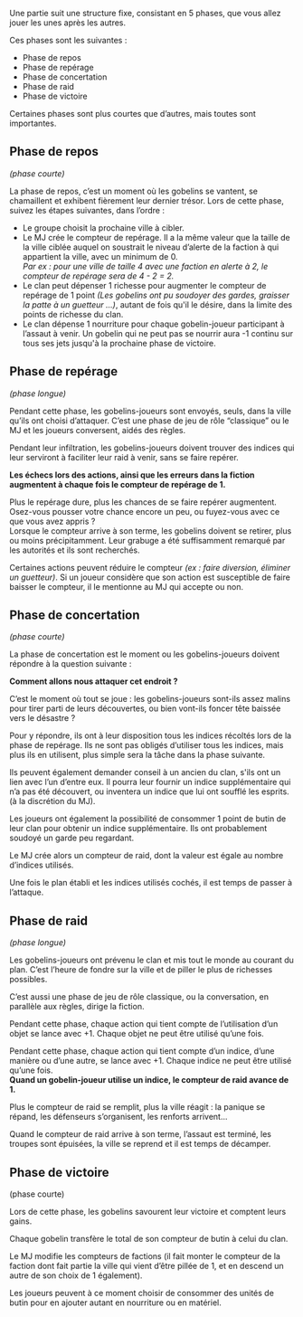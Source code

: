 Une partie suit une structure fixe, consistant en 5 phases, que vous allez jouer les unes après les autres.  
  
Ces phases sont les suivantes :  
  
- Phase de repos
- Phase de repérage
- Phase de concertation
- Phase de raid
- Phase de victoire

Certaines phases sont plus courtes que d’autres, mais toutes sont importantes.
## Phase de repos

*(phase courte)*

La phase de repos, c’est un moment où les gobelins se vantent, se chamaillent et exhibent fièrement leur dernier trésor.
Lors de cette phase, suivez les étapes suivantes, dans l’ordre :

- Le groupe choisit la prochaine ville à cibler.
- Le MJ crée le compteur de repérage. Il a la même valeur que la taille de la ville ciblée auquel on soustrait le niveau d’alerte de la faction à qui appartient la ville, avec un minimum de 0.  
    *Par ex : pour une ville de taille 4 avec une faction en alerte à 2, le compteur de repérage sera de 4 - 2 = 2.*
- Le clan peut dépenser 1 richesse pour augmenter le compteur de repérage de 1 point *(Les gobelins ont pu soudoyer des gardes, graisser la patte à un guetteur …)*, autant de fois qu'il le désire, dans la limite des points de richesse du clan.
- Le clan dépense 1 nourriture pour chaque gobelin-joueur participant à l’assaut à venir. Un gobelin qui ne peut pas se nourrir aura -1 continu sur tous ses jets jusqu'à la prochaine phase de victoire.
## Phase de repérage

*(phase longue)*

Pendant cette phase, les gobelins-joueurs sont envoyés, seuls, dans la ville qu’ils ont choisi d’attaquer. C’est une phase de jeu de rôle “classique” ou le MJ et les joueurs conversent, aidés des règles.

Pendant leur infiltration, les gobelins-joueurs doivent trouver des indices qui leur serviront à faciliter leur raid à venir, sans se faire repérer.

**Les échecs lors des actions, ainsi que les erreurs dans la fiction augmentent à chaque fois le compteur de repérage de 1.**

Plus le repérage dure, plus les chances de se faire repérer augmentent. Osez-vous pousser votre chance encore un peu, ou fuyez-vous avec ce que vous avez appris ?  
Lorsque le compteur arrive à son terme, les gobelins doivent se retirer, plus ou moins précipitamment. Leur grabuge a été suffisamment remarqué par les autorités et ils sont recherchés.

Certaines actions peuvent réduire le compteur *(ex : faire diversion, éliminer un guetteur)*. Si un joueur considère que son action est susceptible de faire baisser le compteur, il le mentionne au MJ qui accepte ou non.
## Phase de concertation

*(phase courte)*

La phase de concertation est le moment ou les gobelins-joueurs doivent répondre à la question suivante :  
  
**Comment allons nous attaquer cet endroit ?**

C’est le moment où tout se joue : les gobelins-joueurs sont-ils assez malins pour tirer parti de leurs découvertes, ou bien vont-ils foncer tête baissée vers le désastre ?

Pour y répondre, ils ont à leur disposition tous les indices récoltés lors de la phase de repérage. Ils ne sont pas obligés d’utiliser tous les indices, mais plus ils en utilisent, plus simple sera la tâche dans la phase suivante.

Ils peuvent également demander conseil à un ancien du clan, s'ils ont un lien avec l’un d’entre eux. Il pourra leur fournir un indice supplémentaire qui n’a pas été découvert, ou inventera un indice que lui ont soufflé les esprits. (à la discrétion du MJ).

Les joueurs ont également la possibilité de consommer 1 point de butin de leur clan pour obtenir un indice supplémentaire. Ils ont probablement soudoyé un garde peu regardant.

Le MJ crée alors un compteur de raid, dont la valeur est égale au nombre d’indices utilisés.  

Une fois le plan établi et les indices utilisés cochés, il est temps de passer à l’attaque.
## Phase de raid

*(phase longue)*

Les gobelins-joueurs ont prévenu le clan et mis tout le monde au courant du plan. C’est l’heure de fondre sur la ville et de piller le plus de richesses possibles.

C’est aussi une phase de jeu de rôle classique, ou la conversation, en parallèle aux règles, dirige la fiction.

Pendant cette phase, chaque action qui tient compte de l’utilisation d’un objet se lance avec +1. Chaque objet ne peut être utilisé qu’une fois.

Pendant cette phase, chaque action qui tient compte d’un indice, d’une manière ou d’une autre, se lance avec +1. Chaque indice ne peut être utilisé qu’une fois.  
**Quand un gobelin-joueur utilise un indice, le compteur de raid avance de 1.**

Plus le compteur de raid se remplit, plus la ville réagit : la panique se répand, les défenseurs s’organisent, les renforts arrivent...

Quand le compteur de raid arrive à son terme, l’assaut est terminé, les troupes sont épuisées, la ville se reprend et il est temps de décamper.

## Phase de victoire

(phase courte)

Lors de cette phase, les gobelins savourent leur victoire et comptent leurs gains.

Chaque gobelin transfère le total de son compteur de butin à celui du clan.

Le MJ modifie les compteurs de factions (il fait monter le compteur de la faction dont fait partie la ville qui vient d’être pillée de 1, et en descend un autre de son choix de 1 également).

Les joueurs peuvent à ce moment choisir de consommer des unités de butin pour en ajouter autant en nourriture ou en matériel.